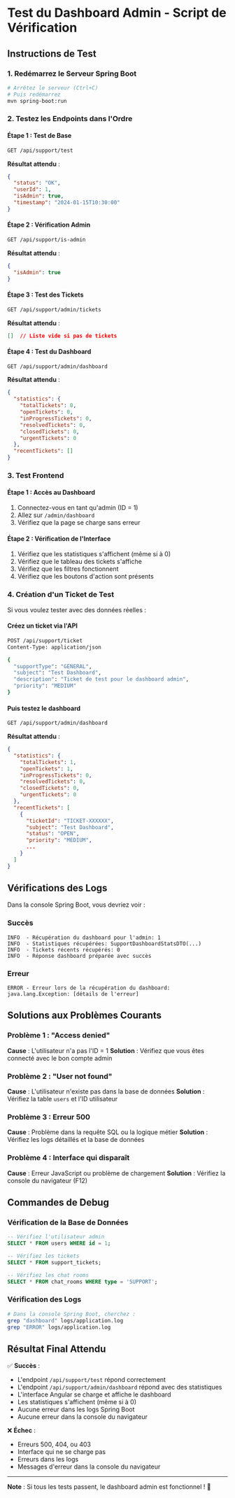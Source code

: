 # Test du Dashboard Admin - Script de Vérification

## Instructions de Test

### 1. Redémarrez le Serveur Spring Boot
```bash
# Arrêtez le serveur (Ctrl+C)
# Puis redémarrez
mvn spring-boot:run
```

### 2. Testez les Endpoints dans l'Ordre

#### Étape 1 : Test de Base
```bash
GET /api/support/test
```
**Résultat attendu** : 
```json
{
  "status": "OK",
  "userId": 1,
  "isAdmin": true,
  "timestamp": "2024-01-15T10:30:00"
}
```

#### Étape 2 : Vérification Admin
```bash
GET /api/support/is-admin
```
**Résultat attendu** :
```json
{
  "isAdmin": true
}
```

#### Étape 3 : Test des Tickets
```bash
GET /api/support/admin/tickets
```
**Résultat attendu** :
```json
[]  // Liste vide si pas de tickets
```

#### Étape 4 : Test du Dashboard
```bash
GET /api/support/admin/dashboard
```
**Résultat attendu** :
```json
{
  "statistics": {
    "totalTickets": 0,
    "openTickets": 0,
    "inProgressTickets": 0,
    "resolvedTickets": 0,
    "closedTickets": 0,
    "urgentTickets": 0
  },
  "recentTickets": []
}
```

### 3. Test Frontend

#### Étape 1 : Accès au Dashboard
1. Connectez-vous en tant qu'admin (ID = 1)
2. Allez sur `/admin/dashboard`
3. Vérifiez que la page se charge sans erreur

#### Étape 2 : Vérification de l'Interface
1. Vérifiez que les statistiques s'affichent (même si à 0)
2. Vérifiez que le tableau des tickets s'affiche
3. Vérifiez que les filtres fonctionnent
4. Vérifiez que les boutons d'action sont présents

### 4. Création d'un Ticket de Test

Si vous voulez tester avec des données réelles :

#### Créez un ticket via l'API
```bash
POST /api/support/ticket
Content-Type: application/json

{
  "supportType": "GENERAL",
  "subject": "Test Dashboard",
  "description": "Ticket de test pour le dashboard admin",
  "priority": "MEDIUM"
}
```

#### Puis testez le dashboard
```bash
GET /api/support/admin/dashboard
```

**Résultat attendu** :
```json
{
  "statistics": {
    "totalTickets": 1,
    "openTickets": 1,
    "inProgressTickets": 0,
    "resolvedTickets": 0,
    "closedTickets": 0,
    "urgentTickets": 0
  },
  "recentTickets": [
    {
      "ticketId": "TICKET-XXXXXX",
      "subject": "Test Dashboard",
      "status": "OPEN",
      "priority": "MEDIUM",
      ...
    }
  ]
}
```

## Vérifications des Logs

Dans la console Spring Boot, vous devriez voir :

### Succès
```
INFO  - Récupération du dashboard pour l'admin: 1
INFO  - Statistiques récupérées: SupportDashboardStatsDTO(...)
INFO  - Tickets récents récupérés: 0
INFO  - Réponse dashboard préparée avec succès
```

### Erreur
```
ERROR - Erreur lors de la récupération du dashboard: 
java.lang.Exception: [détails de l'erreur]
```

## Solutions aux Problèmes Courants

### Problème 1 : "Access denied"
**Cause** : L'utilisateur n'a pas l'ID = 1
**Solution** : Vérifiez que vous êtes connecté avec le bon compte admin

### Problème 2 : "User not found"
**Cause** : L'utilisateur n'existe pas dans la base de données
**Solution** : Vérifiez la table `users` et l'ID utilisateur

### Problème 3 : Erreur 500
**Cause** : Problème dans la requête SQL ou la logique métier
**Solution** : Vérifiez les logs détaillés et la base de données

### Problème 4 : Interface qui disparaît
**Cause** : Erreur JavaScript ou problème de chargement
**Solution** : Vérifiez la console du navigateur (F12)

## Commandes de Debug

### Vérification de la Base de Données
```sql
-- Vérifiez l'utilisateur admin
SELECT * FROM users WHERE id = 1;

-- Vérifiez les tickets
SELECT * FROM support_tickets;

-- Vérifiez les chat rooms
SELECT * FROM chat_rooms WHERE type = 'SUPPORT';
```

### Vérification des Logs
```bash
# Dans la console Spring Boot, cherchez :
grep "dashboard" logs/application.log
grep "ERROR" logs/application.log
```

## Résultat Final Attendu

✅ **Succès** : 
- L'endpoint `/api/support/test` répond correctement
- L'endpoint `/api/support/admin/dashboard` répond avec des statistiques
- L'interface Angular se charge et affiche le dashboard
- Les statistiques s'affichent (même si à 0)
- Aucune erreur dans les logs Spring Boot
- Aucune erreur dans la console du navigateur

❌ **Échec** :
- Erreurs 500, 404, ou 403
- Interface qui ne se charge pas
- Erreurs dans les logs
- Messages d'erreur dans la console du navigateur

---

**Note** : Si tous les tests passent, le dashboard admin est fonctionnel ! 🎉
